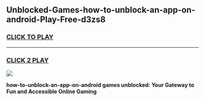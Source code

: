 
## Unblocked-Games-how-to-unblock-an-app-on-android-Play-Free-d3zs8
<h3>
<a href="https://premium76.site?title=how-to-unblock-an-app-on-android&ref=23A">CLICK TO PLAY</a></h3>
<hr>

<h3>
<a href="https://premium76.site?title=how-to-unblock-an-app-on-android&ref=23A">CLICK 2 PLAY</a>
  
</h3>

<a href="https://premium76.site?title=how-to-unblock-an-app-on-android&ref=23A"><img src="https://clearcache.store/games.png"></a>


**how-to-unblock-an-app-on-android games unblocked: Your Gateway to Fun and Accessible Online Gaming**
